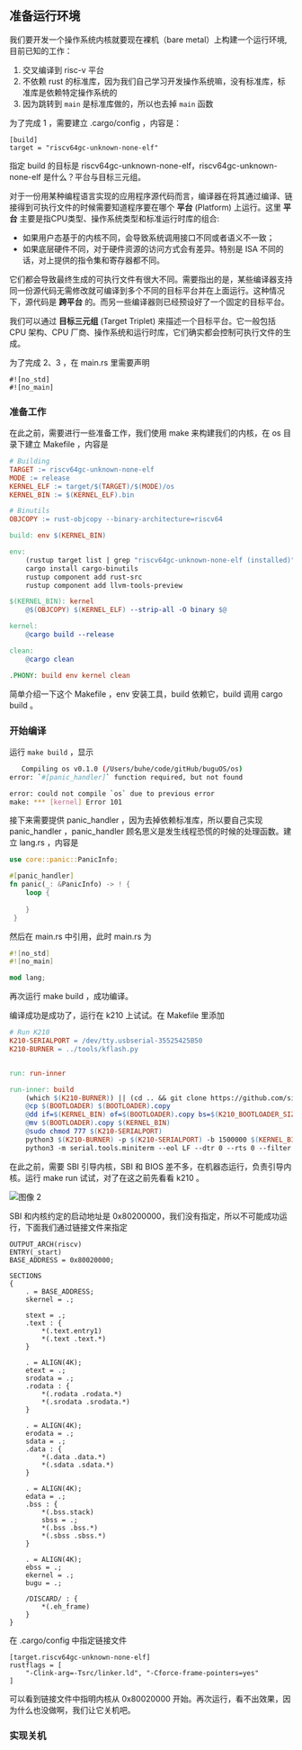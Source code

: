 ## 准备运行环境

我们要开发一个操作系统内核就要现在裸机（bare metal）上构建一个运行环境,目前已知的工作：
1. 交叉编译到 risc-v 平台
2. 不依赖 rust 的标准库，因为我们自己学习开发操作系统嘛，没有标准库，标准库是依赖特定操作系统的
3. 因为跳转到 ``` main ``` 是标准库做的，所以也去掉 ``` main ``` 函数

为了完成 1 ，需要建立 .cargo/config ，内容是：

``` 
[build]
target = "riscv64gc-unknown-none-elf"
```

指定 build 的目标是 riscv64gc-unknown-none-elf，riscv64gc-unknown-none-elf 是什么？平台与目标三元组。

对于一份用某种编程语言实现的应用程序源代码而言，编译器在将其通过编译、链接得到可执行文件的时候需要知道程序要在哪个 **平台** (Platform) 上运行。这里 **平台** 主要是指CPU类型、操作系统类型和标准运行时库的组合:

- 如果用户态基于的内核不同，会导致系统调用接口不同或者语义不一致；
- 如果底层硬件不同，对于硬件资源的访问方式会有差异。特别是 ISA 不同的话，对上提供的指令集和寄存器都不同。

它们都会导致最终生成的可执行文件有很大不同。需要指出的是，某些编译器支持同一份源代码无需修改就可编译到多个不同的目标平台并在上面运行。这种情况下，源代码是 **跨平台** 的。而另一些编译器则已经预设好了一个固定的目标平台。

我们可以通过 **目标三元组** (Target Triplet) 来描述一个目标平台。它一般包括 CPU 架构、CPU 厂商、操作系统和运行时库，它们确实都会控制可执行文件的生成。

为了完成 2、3 ，在 main.rs 里需要声明

```
#![no_std]
#![no_main]
```



### 准备工作

在此之前，需要进行一些准备工作，我们使用 make 来构建我们的内核，在 os 目录下建立 Makefile ，内容是

```makefile
# Building
TARGET := riscv64gc-unknown-none-elf
MODE := release
KERNEL_ELF := target/$(TARGET)/$(MODE)/os
KERNEL_BIN := $(KERNEL_ELF).bin

# Binutils
OBJCOPY := rust-objcopy --binary-architecture=riscv64

build: env $(KERNEL_BIN)

env:
	(rustup target list | grep "riscv64gc-unknown-none-elf (installed)") || rustup target add $(TARGET)
	cargo install cargo-binutils 
	rustup component add rust-src
	rustup component add llvm-tools-preview

$(KERNEL_BIN): kernel
	@$(OBJCOPY) $(KERNEL_ELF) --strip-all -O binary $@

kernel:
	@cargo build --release

clean:
	@cargo clean

.PHONY: build env kernel clean

```

简单介绍一下这个 Makefile ，env 安装工具，build 依赖它，build 调用 cargo build 。

### 开始编译

运行 ``` make build ``` ，显示

```bash
   Compiling os v0.1.0 (/Users/buhe/code/gitHub/buguOS/os)
error: `#[panic_handler]` function required, but not found

error: could not compile `os` due to previous error
make: *** [kernel] Error 101
```

接下来需要提供 panic_handler ，因为去掉依赖标准库，所以要自己实现 panic_handler ，panic_handler 顾名思义是发生线程恐慌的时候的处理函数。建立 lang.rs ，内容是

```rust
use core::panic::PanicInfo;

#[panic_handler]
fn panic(_: &PanicInfo) -> ! {
    loop {
        
    }
 }
```

然后在 main.rs 中引用，此时 main.rs 为

```rust
#![no_std]
#![no_main]

mod lang;
```

再次运行 make build ，成功编译。

编译成功是成功了，运行在 k210 上试试。在 Makefile 里添加

```makefile
# Run K210
K210-SERIALPORT	= /dev/tty.usbserial-35525425B50
K210-BURNER = ../tools/kflash.py


run: run-inner

run-inner: build
	(which $(K210-BURNER)) || (cd .. && git clone https://github.com/sipeed/kflash.py.git && mv kflash.py tools)
	@cp $(BOOTLOADER) $(BOOTLOADER).copy
	@dd if=$(KERNEL_BIN) of=$(BOOTLOADER).copy bs=$(K210_BOOTLOADER_SIZE) seek=1
	@mv $(BOOTLOADER).copy $(KERNEL_BIN)
	@sudo chmod 777 $(K210-SERIALPORT)
	python3 $(K210-BURNER) -p $(K210-SERIALPORT) -b 1500000 $(KERNEL_BIN)
	python3 -m serial.tools.miniterm --eol LF --dtr 0 --rts 0 --filter direct $(K210-SERIALPORT) 115200

```

在此之前，需要 SBI 引导内核，SBI 和 BIOS 差不多，在机器态运行，负责引导内核。运行 make run 试试，对了在这之前先看看 k210 。

![图像 2](https://tva1.sinaimg.cn/large/008i3skNgy1guwiq0zichj60u0140gpw02.jpg)

SBI 和内核约定的启动地址是 0x80200000，我们没有指定，所以不可能成功运行，下面我们通过链接文件来指定

```
OUTPUT_ARCH(riscv)
ENTRY(_start)
BASE_ADDRESS = 0x80020000;

SECTIONS
{
    . = BASE_ADDRESS;
    skernel = .;

    stext = .;
    .text : {
        *(.text.entry1)
        *(.text .text.*)
    }

    . = ALIGN(4K);
    etext = .;
    srodata = .;
    .rodata : {
        *(.rodata .rodata.*)
        *(.srodata .srodata.*)
    }

    . = ALIGN(4K);
    erodata = .;
    sdata = .;
    .data : {
        *(.data .data.*)
        *(.sdata .sdata.*)
    }

    . = ALIGN(4K);
    edata = .;
    .bss : {
        *(.bss.stack)
        sbss = .;
        *(.bss .bss.*)
        *(.sbss .sbss.*)
    }

    . = ALIGN(4K);
    ebss = .;
    ekernel = .;
    bugu = .;

    /DISCARD/ : {
        *(.eh_frame)
    }
}
```

在 .cargo/config 中指定链接文件

```
[target.riscv64gc-unknown-none-elf]
rustflags = [
    "-Clink-arg=-Tsrc/linker.ld", "-Cforce-frame-pointers=yes"
]
```

可以看到链接文件中指明内核从 0x80020000 开始。再次运行，看不出效果，因为什么也没做啊，我们让它关机吧。

### 实现关机

